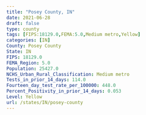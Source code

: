 ```yaml
---
title: "Posey County, IN"
date: 2021-06-28
draft: false
type: county
tags: [FIPS:18129.0,FEMA:5.0,Medium metro,Yellow]
categories: [IN]
County: Posey County
State: IN
FIPS: 18129.0
FEMA_Region: 5.0
Population: 25427.0
NCHS_Urban_Rural_Classification: Medium metro
Tests_in_prior_14_days: 114.0
Fourteen_day_test_rate_per_100000: 448.0
Percent_Positivity_in_prior_14_days: 0.053
Level: Yellow
url: /states/IN/posey-county
---
```



